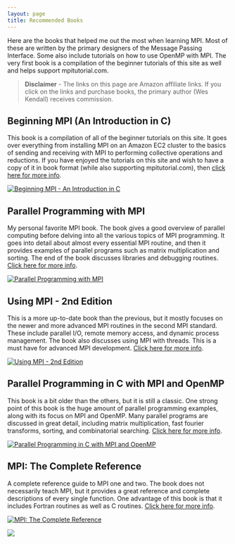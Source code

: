 ```yaml
---
layout: page
title: Recommended Books
---
```


Here are the books that helped me out the most when learning MPI. Most of these are written by the primary designers of the Message Passing Interface. Some also include tutorials on how to use OpenMP with MPI. The very first book is a compilation of the beginner tutorials of this site as well and helps support mpitutorial.com.

> **Disclaimer** - The links on this page are Amazon affiliate links. If you click on the links and purchase books, the primary author (Wes Kendall) receives commission.

## Beginning MPI (An Introduction in C)
This book is a compilation of all of the beginner tutorials on this site. It goes over everything from installing MPI on an Amazon EC2 cluster to the basics of sending and receiving with MPI to performing collective operations and reductions. If you have enjoyed the tutorials on this site and wish to have a copy of it in book format (while also supporting mpitutorial.com), then [click here for more info](http://www.amazon.com/gp/product/B00HM7O0M8/ref=as_li_qf_sp_asin_il_tl?ie=UTF8&camp=1789&creative=9325&creativeASIN=B00HM7O0M8&linkCode=as2&tag=softengiintet-20).

[![Beginning MPI - An Introduction in C](http://ws.assoc-amazon.com/widgets/q?_encoding=UTF8&Format=_SL110_&ASIN=B00HM7O0M8&MarketPlace=US&ID=AsinImage&WS=1&tag=softengiintet-20&ServiceVersion=20070822)](http://www.amazon.com/gp/product/B00HM7O0M8/ref=as_li_qf_sp_asin_il_tl?ie=UTF8&camp=1789&creative=9325&creativeASIN=B00HM7O0M8&linkCode=as2&tag=softengiintet-20)

## Parallel Programming with MPI
My personal favorite MPI book. The book gives a good overview of parallel computing before delving into all the various topics of MPI programming. It goes into detail about almost every essential MPI routine, and then it provides examples of parallel programs such as matrix multiplication and sorting. The end of the book discusses libraries and debugging routines. [Click here for more info](http://www.amazon.com/gp/product/1558603395/ref=as_li_qf_sp_asin_il?ie=UTF8&tag=softengiintet-20&linkCode=as2&camp=217145&creative=399377&creativeASIN=1558603395).

[![Parallel Programming with MPI](http://ws.assoc-amazon.com/widgets/q?_encoding=UTF8&Format=_SL110_&ASIN=1558603395&MarketPlace=US&ID=AsinImage&WS=1&tag=softengiintet-20&ServiceVersion=20070822)](http://www.amazon.com/gp/product/1558603395/ref=as_li_qf_sp_asin_il?ie=UTF8&tag=softengiintet-20&linkCode=as2&camp=217145&creative=399377&creativeASIN=1558603395)

## Using MPI - 2nd Edition
This is a more up-to-date book than the previous, but it mostly focuses on the newer and more advanced MPI routines in the second MPI standard. These include parallel I/O, remote memory access, and dynamic process management. The book also discusses using MPI with threads. This is a must have for advanced MPI development. [Click here for more info](http://www.amazon.com/gp/product/0262571323/ref=as_li_tf_il?ie=UTF8&tag=softengiintet-20&linkCode=as2&camp=217145&creative=399377&creativeASIN=0262571323).

[![Using MPI - 2nd Edition](http://ws.assoc-amazon.com/widgets/q?_encoding=UTF8&Format=_SL110_&ASIN=0262571323&MarketPlace=US&ID=AsinImage&WS=1&tag=softengiintet-20&ServiceVersion=20070822)](http://www.amazon.com/gp/product/0262571323/ref=as_li_tf_il?ie=UTF8&tag=softengiintet-20&linkCode=as2&camp=217145&creative=399377&creativeASIN=0262571323)

## Parallel Programming in C with MPI and OpenMP
This book is a bit older than the others, but it is still a classic. One strong point of this book is the huge amount of parallel programming examples, along with its focus on MPI and OpenMP. Many parallel programs are discussed in great detail, including matrix multiplication, fast fourier transforms, sorting, and combinatorial searching. [Click here for more info](http://www.amazon.com/gp/product/0071232656/ref=as_li_tf_il?ie=UTF8&tag=softengiintet-20&linkCode=as2&camp=217145&creative=399377&creativeASIN=0071232656).

[![Parallel Programming in C with MPI and OpenMP](http://ws.assoc-amazon.com/widgets/q?_encoding=UTF8&Format=_SL110_&ASIN=0071232656&MarketPlace=US&ID=AsinImage&WS=1&tag=softengiintet-20&ServiceVersion=20070822)](http://www.amazon.com/gp/product/0071232656/ref=as_li_tf_il?ie=UTF8&tag=softengiintet-20&linkCode=as2&camp=217145&creative=399377&creativeASIN=0071232656)

## MPI: The Complete Reference
A complete reference guide to MPI one and two. The book does not necessarily teach MPI, but it provides a great reference and complete descriptions of every single function. One advantage of this book is that it includes Fortran routines as well as C routines. [Click here for more info](http://www.amazon.com/gp/product/0262692163/ref=as_li_tf_il?ie=UTF8&tag=softengiintet-20&linkCode=as2&camp=217145&creative=399377&creativeASIN=0262692163).

[![MPI: The Complete Reference](http://ws.assoc-amazon.com/widgets/q?_encoding=UTF8&Format=_SL110_&ASIN=0262692163&MarketPlace=US&ID=AsinImage&WS=1&tag=softengiintet-20&ServiceVersion=20070822)](http://www.amazon.com/gp/product/0262692163/ref=as_li_tf_il?ie=UTF8&tag=softengiintet-20&linkCode=as2&camp=217145&creative=399377&creativeASIN=0262692163)

![](http://www.assoc-amazon.com/e/ir?t=softengiintet-20&l=as2&o=1&a=0262692163&camp=217145&creative=399377)